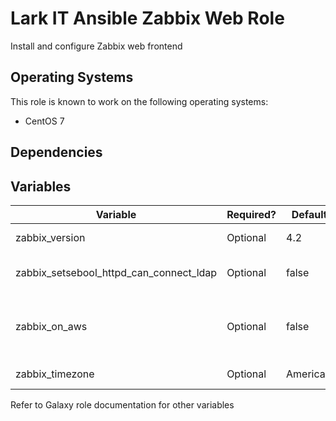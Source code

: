 # Lark IT Ansible Zabbix Web Role

Install and configure Zabbix web frontend

## Operating Systems
This role is known to work on the following operating systems:
- CentOS 7

## Dependencies

## Variables
| Variable | Required? | Default Value | Type | Description |
|----------|--------|-------|------|--------|
| zabbix_version | Optional | 4.2 | String | Zabbix package major version |
| zabbix_setsebool_httpd_can_connect_ldap | Optional | false | Boolean | Enables httpd_can_connect_ldap SELinux boolean |
| zabbix_on_aws | Optional | false | Boolean | When enabled, places a blank file in httpd default docroot to make AWS ELB health checks work |
| zabbix_timezone | Optional | America/Denver | String | The PHP timezone for Zabbix frontend |
Refer to Galaxy role documentation for other variables